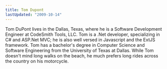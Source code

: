 ```yaml
---
title: Tom Dupont
lastUpdated: "2009-10-14"
---
```

Tom DuPont lives in the Dallas, Texas, where he is a Software Development Engineer at CodeSmith Tools, LLC. Tom is a .Net developer, specializing in C# and ASP.Net MVC; he is also well versed in Javascript and the ExtJS
framework. Tom has a bachelor's degree in Computer Science and Software
Engineering from the University of Texas at Dallas. While Tom doesn't
mind long walks on the beach, he much prefers long rides across the
country on his motorcycle.